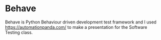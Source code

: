 # Behave
Behave is Python Behaviour driven development test framework and I used https://automationpanda.com/ to make a presentation for the Software Testing class.

